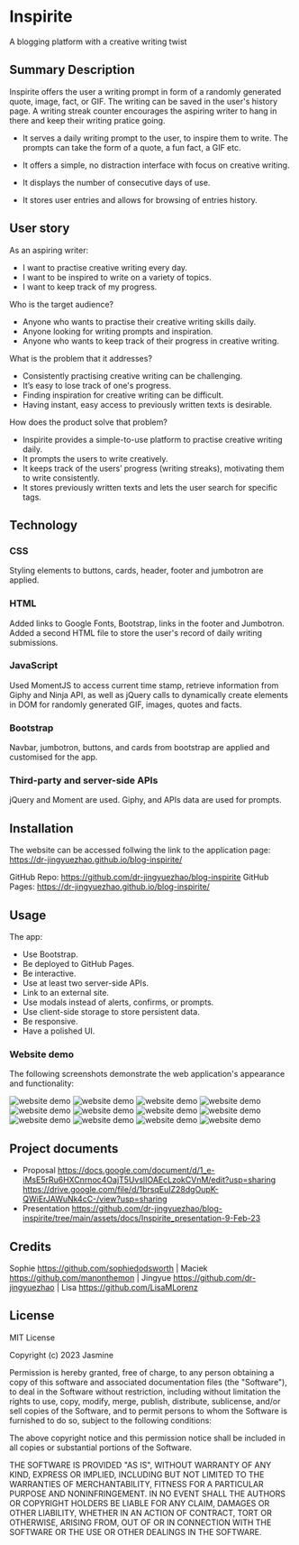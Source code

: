 # Inspirite
A blogging platform with a creative writing twist

## Summary Description
Inspirite offers the user a writing prompt in form of a randomly generated quote, image, fact, or GIF. The writing can be saved in the user's history page. A writing streak counter encourages the aspiring writer to hang in there and keep their writing pratice going.

- It serves a daily writing prompt to the user, to inspire them to write. The prompts can take the form of a quote, a fun fact, a GIF etc.

- It offers a simple, no distraction interface with focus on creative writing. 

- It displays the number of consecutive days of use.

- It stores user entries and allows for browsing of entries history.

## User story

As an aspiring writer:

- I want to practise creative writing every day.
- I want to be inspired to write on a variety of topics.
- I want to keep track of my progress.

Who is the target audience?
- Anyone who wants to practise their creative writing skills daily.
- Anyone looking for writing prompts and inspiration.
- Anyone who wants to keep track of their progress in creative writing.

What is the problem that it addresses?
- Consistently practising creative writing can be challenging. 
- It’s easy to lose track of one's progress.
- Finding inspiration for creative writing can be difficult.
- Having instant, easy access to previously written texts is desirable.

How does the product solve that problem?
- Inspirite provides a simple-to-use platform to practise creative writing daily.
- It prompts the users to write creatively.
- It keeps track of the users’ progress (writing streaks), motivating them to write consistently. 
- It stores previously written texts and lets the user search for specific tags.

## Technology
### CSS
Styling elements to buttons, cards, header, footer and jumbotron are applied.

### HTML
Added links to Google Fonts, Bootstrap, links in the footer and Jumbotron. Added a second HTML file to store the user's record of daily writing submissions.

### JavaScript
Used MomentJS to access current time stamp, retrieve information from Giphy and Ninja API, as well as jQuery calls to dynamically create elements in DOM for randomly generated GIF, images, quotes and facts.

### Bootstrap
Navbar, jumbotron, buttons, and cards from bootstrap are applied and customised for the app.

### Third-party and server-side APIs
jQuery and Moment are used. Giphy, and APIs data are used for prompts. 

## Installation
The website can be accessed follwing the link to the application page:
https://dr-jingyuezhao.github.io/blog-inspirite/

GitHub Repo: https://github.com/dr-jingyuezhao/blog-inspirite
GitHub Pages: https://dr-jingyuezhao.github.io/blog-inspirite/

## Usage
The app:
* Use Bootstrap.
* Be deployed to GitHub Pages.
* Be interactive.
* Use at least two server-side APIs.
* Link to an external site.
* Use modals instead of alerts, confirms, or prompts.
* Use client-side storage to store persistent data.
* Be responsive.
* Have a polished UI.


### Website demo
The following screenshots demonstrate the web application's appearance and functionality:

![website demo](assets/images/web_demo_home-page.jpg)
![website demo](assets/images/web_demo_quote-prompt.jpg)
![website demo](assets/images/web_demo_fact-prompt.jpg)
![website demo](assets/images/web_demo_img-prompt.jpg)
![website demo](assets/images/web_demo_gif-prompt.jpg)
![website demo](assets/images/web_demo_discard_modal.jpg)
![website demo](assets/images/web_demo_save_modal.jpg)
![website demo](assets/images/web_demo_publish_modal.jpg)
![website demo](assets/images/web_demo_saved-page_2.jpg)
![website demo](assets/images/web_demo_saved-page_draft.jpg)
![website demo](assets/images/web_demo_published-page.jpg)
![website demo](assets/images/web_demo_published-page_blog_2.jpg)


## Project documents
- Proposal
https://docs.google.com/document/d/1_e-iMsE5rRu6HXCnrnoc4OajT5UvslIOAEcLzokCVnM/edit?usp=sharing
https://drive.google.com/file/d/1brsqEuIZ28dgOupK-QWiErJAWuNk4cC-/view?usp=sharing
- Presentation
https://github.com/dr-jingyuezhao/blog-inspirite/tree/main/assets/docs/Inspirite_presentation-9-Feb-23


## Credits
Sophie https://github.com/sophiedodsworth | Maciek https://github.com/manonthemon | Jingyue https://github.com/dr-jingyuezhao | Lisa https://github.com/LisaMLorenz

## License

MIT License

Copyright (c) 2023 Jasmine

Permission is hereby granted, free of charge, to any person obtaining a copy
of this software and associated documentation files (the "Software"), to deal
in the Software without restriction, including without limitation the rights
to use, copy, modify, merge, publish, distribute, sublicense, and/or sell
copies of the Software, and to permit persons to whom the Software is
furnished to do so, subject to the following conditions:

The above copyright notice and this permission notice shall be included in all
copies or substantial portions of the Software.

THE SOFTWARE IS PROVIDED "AS IS", WITHOUT WARRANTY OF ANY KIND, EXPRESS OR
IMPLIED, INCLUDING BUT NOT LIMITED TO THE WARRANTIES OF MERCHANTABILITY,
FITNESS FOR A PARTICULAR PURPOSE AND NONINFRINGEMENT. IN NO EVENT SHALL THE
AUTHORS OR COPYRIGHT HOLDERS BE LIABLE FOR ANY CLAIM, DAMAGES OR OTHER
LIABILITY, WHETHER IN AN ACTION OF CONTRACT, TORT OR OTHERWISE, ARISING FROM,
OUT OF OR IN CONNECTION WITH THE SOFTWARE OR THE USE OR OTHER DEALINGS IN THE
SOFTWARE.